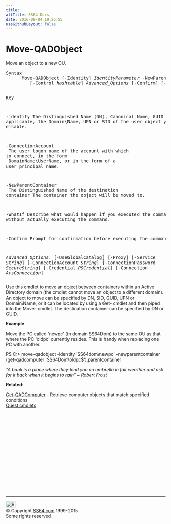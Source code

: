 ```yaml
---
title:
altTitle: SS64 Docs
date: 2016-09-04 19:26:55
useGithubLayout: false
---
```

<!-- #BeginLibraryItem "/Library/head_ps.lbi" --><!-- #EndLibraryItem --><h1>Move-QADObject</h1> 
<p>Move an object to a new OU.</p>
<pre>Syntax
      Move-QADObject [-Identity] <i>IdentityParameter</i> -NewParentContainer <i>IdentityParameter</i>
         [-Control <i>hashtable</i>] <i>Advanced_Options</i> [-Confirm] [-WhatIf] [<i>CommonParameters</i>] 

Key

   -identity    The Distinguished Name (DN), Canonical Name, GUID or, where applicable,
                the Domain\Name, UPN or SID of the user object you wish to disable. 

   -ConnectionAccount <br>                The user logon name of the account with which to connect, in the form <br>                DomainName\UserName, or in the form of a user principal name.

   -NewParentContainer <br>                The Distinguished Name of the destination container
                The container the object will be moved to. 

   -WhatIf      Describe what would happen if you executed the command,
                without actually executing the command.

   -Confirm     Prompt for confirmation before executing the command.

   <i>Advanced_Options</i>:
                [-UseGlobalCatalog] [-Proxy] [-Service <i>String</i>]
                [-ConnectionAccount <i>String</i>] [-ConnectionPassword <i>SecureString</i>]
                [-Credential <i>PSCredential</i>] [-Connection <i>ArsConnection</i>]</pre>
<p>
  Use this cmdlet to move an object between containers within an Active Directory domain (the cmdlet 
cannot move an object to a different domain). An object to move can be specified by DN, SID, GUID, 
UPN or Domain\Name, or it can be located by using a Get- cmdlet and then piped into the Move- cmdlet. 
The destination container can be specified by DN or GUID.</p>
<p><b>Example</b></p>
<p>Move the PC called 'newpc' (in domain SS64Dom) to the same OU as that where the PC 'oldpc' currently resides. This is handy when replacing one PC with another. </p>
<p><span class="code">PS C:&gt; move-qadobject -identity 'SS64dom\newpc' –newparentcontainer (get-qadcomputer 'SS64Dom\oldpc$').parentcontainer</span></p>
<p class="quote"><i>“A bank is a place where they lend you an umbrella in fair weather and ask for it back  when it begins to rain” ~ Robert Frost</i></p>
<p><b>Related:</b></p>
<p> 
<a href="get-qadcomputer.html">Get-QADComputer</a> - Retrieve computer objects that match specified conditions<br>
<a href="quest.html">Quest cmdlets</a></p><!-- #BeginLibraryItem "/Library/foot_ps.lbi" --><p>
<!-- PowerShell300 -->
<ins class="adsbygoogle" style="display:inline-block;width:300px;height:250px" data-ad-client="ca-pub-6140977852749469" data-ad-slot="6253539900"></ins>
<script>
(adsbygoogle = window.adsbygoogle || []).push({});
</script></p>
<hr>
<div id="bl" class="footer"><a href="move-qadobject.html#"><img src="../images/top.png" width="30" height="22" alt="Back to the Top"></a></div>
<div id="br" class="footer, tagline">© Copyright <a href="http://ss64.com/">SS64.com</a> 1999-2015<br>
Some rights reserved</div><!-- #EndLibraryItem -->

